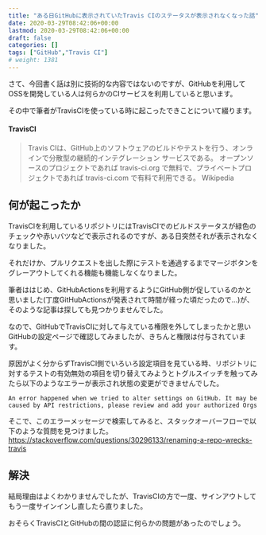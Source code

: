```yaml
---
title: "ある日GitHubに表示されていたTravis CIのステータスが表示されなくなった話"
date: 2020-03-29T08:42:06+00:00
lastmod: 2020-03-29T08:42:06+00:00
draft: false
categories: []
tags: ["GitHub","Travis CI"]
# weight: 1381
---
```

さて、今回書く話は別に技術的な内容ではないのですが、GitHubを利用してOSSを開発している人は何らかのCIサービスを利用していると思います。  

その中で筆者がTravisCIを使っている時に起こったできことについて綴ります。  

#### TravisCI  
> Travis CIは、GitHub上のソフトウェアのビルドやテストを行う、オンラインで分散型の継続的インテグレーション サービスである。 
> オープンソースのプロジェクトであれば travis-ci.org で無料で、プライベートプロジェクトであれば travis-ci.com で有料で利用できる。 
> Wikipedia

## 何が起こったか  
TravisCIを利用しているリポジトリにはTravisCIでのビルドステータスが緑色のチェックや赤いバツなどで表示されるのですが、ある日突然それが表示されなくなりました。  

それだけか、プルリクエストを出した際にテストを通過するまでマージボタンをグレーアウトしてくれる機能も機能しなくなりました。  

筆者ははじめ、GitHubActionsを利用するようにGitHub側が促しているのかと思いました(丁度GitHubActionsが発表されて時間が経った頃だったので...)が、そのような記事は探しても見つかりませんでした。  

なので、GitHubでTravisCIに対して与えている権限を外してしまったかと思いGitHubの設定ページで確認してみましたが、きちんと権限は付与されています。  

原因がよく分からずTravisCI側でいろいろ設定項目を見ている時、リポジトリに対するテストの有効無効の項目を切り替えてみようとトグルスイッチを触ってみたら以下のようなエラーが表示され状態の変更ができませんでした。  

```
An error happened when we tried to alter settings on GitHub. It may be caused by API restrictions, please review and add your authorized Orgs
```

そこで、このエラーメッセージで検索してみると、スタックオーバーフローで以下のような質問を見つけました。
https://stackoverflow.com/questions/30296133/renaming-a-repo-wrecks-travis


## 解決 
結局理由はよくわかりませんでしたが、TravisCIの方で一度、サインアウトしてもう一度サインインし直したら直りました。  

おそらくTravisCIとGitHubの間の認証に何らかの問題があったのでしょう。
